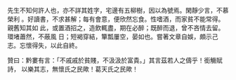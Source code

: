 先生不知何許人也，亦不詳其姓字，宅邊有五柳樹，因以為號焉。閑靜少言，不慕榮利
。好讀書，不求甚解；每有會意，便欣然忘食。性嗜酒，而家貧不能常得。親舊知其如
此，或置酒招之，造飲輒盡，期在必醉；既醉而退，曾不吝情去留。環堵蕭然，不蔽風
日；短褐穿結，簞瓢屢空，晏如也。嘗著文章自娛，頗示己志。忘懷得失，以此自終。

贊曰：黔婁有言：「不戚戚於貧賤，不汲汲於富貴。」其言茲若人之儔乎！銜觴賦詩，
以樂其志，無懷氏之民歟！葛天氏之民歟！

